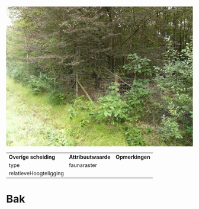 ![](media/9084580e088bec35ac34e165c9f3d94370f839e7.jpg)

|                        |                     |                 |
|------------------------|---------------------|-----------------|
| **Overige scheiding**  | **Attribuutwaarde** | **Opmerkingen** |
| type                   | faunaraster         |                 |
| relatieveHoogteligging |                     |                 |

# Bak
